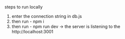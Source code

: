 steps to run locally

1. enter the connection string in db.js
2. then run - npm i
3. then run - npm run dev -> the server is listening to the http://localhost:3001 